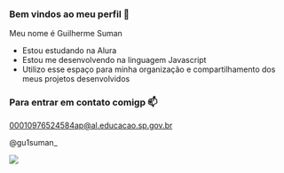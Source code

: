 ### Bem vindos ao meu perfil 🖤

Meu nome é Guilherme Suman

- Estou estudando na Alura
- Estou me desenvolvendo na linguagem Javascript
- Utilizo esse espaço para minha organização e compartilhamento dos meus projetos desenvolvidos

### Para entrar em contato comigp 📫

00010976524584ap@al.educacao.sp.gov.br

@gu1suman_

![](https://media1.tenor.com/m/L1SOy0Q8O7gAAAAC/eyebrow-raise-shrek.gif)
